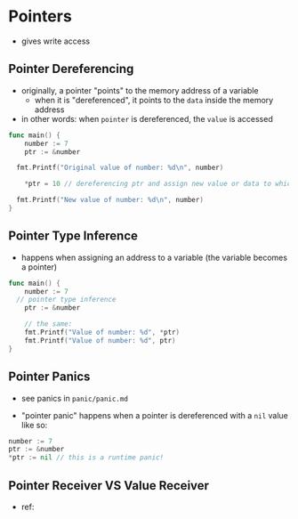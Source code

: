 # Pointers
- gives write access
## Pointer Dereferencing
- originally, a pointer "points" to the memory address of a variable
  - when it is "dereferenced", it points to the `data` inside the memory address
- in other words: when `pointer` is dereferenced, the `value` is accessed
```go
func main() {
	number := 7
	ptr := &number

  fmt.Printf("Original value of number: %d\n", number)

	*ptr = 10 // dereferencing ptr and assign new value or data to which it points to (number)

  fmt.Printf("New value of number: %d\n", number)
}
```
## Pointer Type Inference
- happens when assigning an address to a variable (the variable becomes a pointer)
```go
func main() {
	number := 7
  // pointer type inference
	ptr := &number

	// the same:
	fmt.Printf("Value of number: %d", *ptr)
	fmt.Printf("Value of number: %d", ptr)
}
```
## Pointer Panics
<!-- TODO: add link to article -->
- see panics in `panic/panic.md`

- "pointer panic" happens when a pointer is dereferenced with a `nil` value like so:
```go
number := 7
ptr := &number
*ptr := nil // this is a runtime panic!
```

## Pointer Receiver VS Value Receiver
- ref: 
